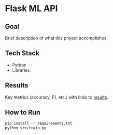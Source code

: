 # Flask ML API

## Goal
Brief description of what this project accomplishes.

## Tech Stack
- Python
- Libraries: 

## Results
Key metrics (accuracy, F1, etc.) with links to [results](./results/).

## How to Run
```bash
pip install -r requirements.txt
python src/train.py
```
